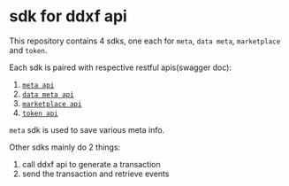 # sdk for ddxf api

This repository contains 4 sdks, one each for `meta`, `data meta`, `marketplace` and `token`.

Each sdk is paired with respective restful apis(swagger doc):
1. [`meta api`](https://github.com/ont-bizsuite/ddxf-api-sdk/blob/master/pkg/io/meta/swagger.json)
2. [`data meta api`](https://github.com/ont-bizsuite/ddxf-api-sdk/blob/master/pkg/io/datameta/swagger.json)
3. [`marketplace api`](https://github.com/ont-bizsuite/ddxf-api-sdk/blob/master/pkg/io/mp/swagger.json)
4. [`token api`](https://github.com/ont-bizsuite/ddxf-api-sdk/blob/master/pkg/io/token/swagger.json)

`meta` sdk is used to save various meta info.

Other sdks mainly do 2 things:
1. call ddxf api to generate a transaction
2. send the transaction and retrieve events

